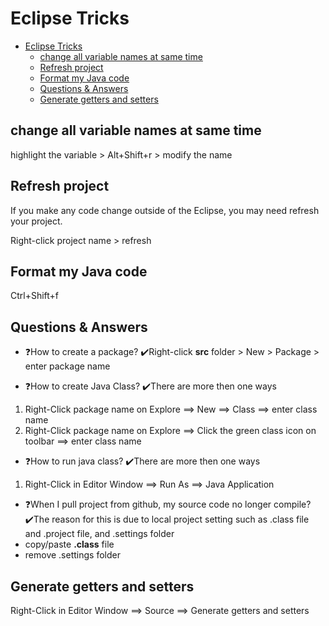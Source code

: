 # Eclipse Tricks

- [Eclipse Tricks](#eclipse-tricks)
  - [change all variable names at same time](#change-all-variable-names-at-same-time)
  - [Refresh project](#refresh-project)
  - [Format my Java code](#format-my-java-code)
  - [Questions & Answers](#questions--answers)
  - [Generate getters and setters](#generate-getters-and-setters)


## change all variable names at same time
highlight the variable > Alt+Shift+r > modify the name

## Refresh project
If you make any code change outside of the Eclipse, you may need refresh your project.

Right-click project name > refresh

## Format my Java code

Ctrl+Shift+f

## Questions & Answers
* ❓How to create a package?
✔️Right-click **src** folder > New > Package > enter package name

* ❓How to create Java Class?
✔️There are more then one ways
1. Right-Click package name on Explore ⟹ New ⟹ Class ⟹ enter class name
2. Right-Click package name on Explore ⟹ Click the green class icon on toolbar ⟹ enter class name

* ❓How to run java class?
✔️There are more then one ways
1. Right-Click in Editor Window ⟹ Run As ⟹ Java Application

* ❓When I pull project from github, my source code no longer compile?
✔️The reason for this is due to local project setting such as .class file and .project file, and .settings folder
* copy/paste **.class** file
* remove .settings folder

## Generate getters and setters
Right-Click in Editor Window ⟹ Source ⟹ Generate getters and setters 